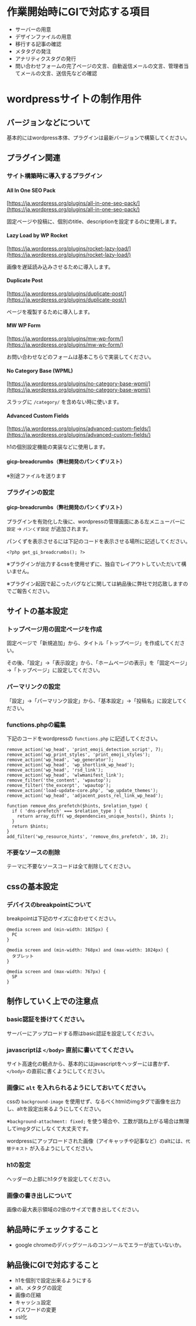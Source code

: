 # 作業開始時にGIで対応する項目

- サーバーの用意
- デザインファイルの用意
- 移行する記事の確認
- メタタグの発注
- アナリティクスタグの発行
- 問い合わせフォームの完了ページの文言、自動返信メールの文言、管理者当てメールの文言、送信先などの確認

# wordpressサイトの制作用件

## バージョンなどについて

基本的にはwordpress本体、プラグインは最新バージョンで構築してください。

## プラグイン関連

### サイト構築時に導入するプラグイン

#### All In One SEO Pack

[https://ja.wordpress.org/plugins/all-in-one-seo-pack/](https://ja.wordpress.org/plugins/all-in-one-seo-pack/)

固定ページや投稿に、個別のtitle、descriptionを設定するのに使用します。

#### Lazy Load by WP Rocket

[https://ja.wordpress.org/plugins/rocket-lazy-load/](https://ja.wordpress.org/plugins/rocket-lazy-load/)

画像を遅延読み込みさせるために導入します。

#### Duplicate Post

[https://ja.wordpress.org/plugins/duplicate-post/](https://ja.wordpress.org/plugins/duplicate-post/)

ページを複製するために導入します。

#### MW WP Form

[https://ja.wordpress.org/plugins/mw-wp-form/](https://ja.wordpress.org/plugins/mw-wp-form/)

お問い合わせなどのフォームは基本こちらで実装してください。

#### No Category Base (WPML)

[https://ja.wordpress.org/plugins/no-category-base-wpml/](https://ja.wordpress.org/plugins/no-category-base-wpml/)

スラッグに `/category/` を含めない時に使います。

#### Advanced Custom Fields

[https://ja.wordpress.org/plugins/advanced-custom-fields/](https://ja.wordpress.org/plugins/advanced-custom-fields/)

h1の個別設定機能の実装などに使用します。

#### gicp-breadcrumbs（弊社開発のパンくずリスト）

※別途ファイルを送ります

### プラグインの設定

#### gicp-breadcrumbs（弊社開発のパンくずリスト）

プラグインを有効化した後に、wordpressの管理画面にある左メニューバーに `設定` → `パンくず設定` が追加されます。

パンくずを表示させるには下記のコードを表示させる場所に記述してください。

`<?php get_gi_breadcrumbs(); ?>`

※プラグインが出力するcssを使用せずに、独自でレイアウトしていただいて構いません。

※プラグイン起因で起こったバグなどに関しては納品後に弊社で対応致しますのでご報告ください。

## サイトの基本設定

### トップページ用の固定ページを作成

固定ページで「新規追加」から、タイトル「トップページ」を作成してください。

その後、「設定」→「表示設定」から、「ホームページの表示」を「固定ページ」→「トップページ」に設定してください。

### パーマリンクの設定

「設定」→「パーマリンク設定」から、「基本設定」→「投稿名」に設定してください。

### functions.phpの編集

下記のコードをwordpressの `functions.php` に記述してください。

```
remove_action('wp_head', 'print_emoji_detection_script', 7);
remove_action('wp_print_styles', 'print_emoji_styles');
remove_action('wp_head', 'wp_generator');
remove_action('wp_head', 'wp_shortlink_wp_head');
remove_action('wp_head', 'rsd_link');
remove_action('wp_head', 'wlwmanifest_link');
remove_filter('the_content', 'wpautop');
remove_filter('the_excerpt', 'wpautop');
remove_action('load-update-core.php', 'wp_update_themes');
remove_action('wp_head', 'adjacent_posts_rel_link_wp_head');

function remove_dns_prefetch($hints, $relation_type) {
  if ( 'dns-prefetch' === $relation_type ) {
    return array_diff( wp_dependencies_unique_hosts(), $hints );
  }
  return $hints;
}
add_filter('wp_resource_hints', 'remove_dns_prefetch', 10, 2);

```

### 不要なソースの削除

テーマに不要なソースコードは全て削除してください。

## cssの基本設定

### デバイスのbreakpointについて

breakpointは下記のサイズに合わせてください。

```
@media screen and (min-width: 1025px) {
  PC
}

@media screen and (min-width: 768px) and (max-width: 1024px) {
  タブレット
}

@media screen and (max-width: 767px) {
  SP
}
```

## 制作していく上での注意点

### basic認証を掛けてください。

サーバーにアップロードする際はbasic認証を設定してください。

### javascriptは `</body>` 直前に書いててください。

サイト高速化の観点から、基本的にはjavascriptをヘッダーには書かず、 `</body>` の直前に書くようにしてください。

### 画像に `alt` を入れられるようにしておいてください。

cssの `background-image` を使用せず、なるべくhtmlのimgタグで画像を出力し、altを設定出来るようにしてください。

※`background-attachment: fixed;` を使う場合や、工数が跳ね上がる場合は無理してimgタグにしなくて大丈夫です。

wordpressにアップロードされた画像（アイキャッチや記事など）のaltには、`代替テキスト` が入るようにしてください。

### h1の設定

ヘッダーの上部にh1タグを設定してください。

### 画像の書き出しについて

画像の最大表示領域の2倍のサイズで書き出してください。

## 納品時にチェックすること

- google chromeのデバッグツールのコンソールでエラーが出ていないか。

## 納品後にGIで対応すること

- h1を個別で設定出来るようにする
- alt、メタタグの設定
- 画像の圧縮
- キャッシュ設定
- パスワードの変更
- ssl化

